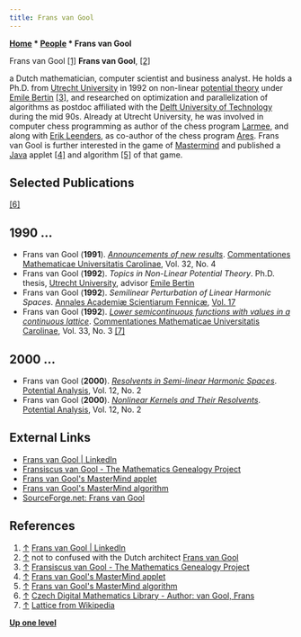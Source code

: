 ```yaml
---
title: Frans van Gool
---
```

**[Home](Home "Home") * [People](People "People") * Frans van Gool**

[](https://www.linkedin.com/in/frans-van-gool-5655a68/) Frans van Gool <a id="cite-note-1" href="#cite-ref-1">[1]</a>
**Frans van Gool**, <a id="cite-note-2" href="#cite-ref-2">[2]</a>

a Dutch mathematician, computer scientist and business analyst.
He holds a Ph.D. from [Utrecht University](https://en.wikipedia.org/wiki/Utrecht_University) in 1992 on non-linear [potential theory](https://en.wikipedia.org/wiki/Potential_theory) under [Emile Bertin](Mathematician#EMJBertin "Mathematician") <a id="cite-note-3" href="#cite-ref-3">[3]</a>,
and researched on optimization and parallelization of algorithms as postdoc affiliated with the [Delft University of Technology](Delft_University_of_Technology "Delft University of Technology") during the mid 90s.
Already at Utrecht University, he was involved in computer chess programming as author of the chess program [Larmee](Larmee "Larmee"), and along with [Erik Leenders](Erik_Leenders "Erik Leenders"),
as co-author of the chess program [Ares](Ares "Ares"). Frans van Gool is further interested in the game of [Mastermind](<https://en.wikipedia.org/wiki/Mastermind_(board_game)>) and published a [Java](Java "Java") applet <a id="cite-note-4" href="#cite-ref-4">[4]</a> and algorithm <a id="cite-note-5" href="#cite-ref-5">[5]</a> of that game.

## Selected Publications

<a id="cite-note-6" href="#cite-ref-6">[6]</a>

## 1990 ...

- Frans van Gool (**1991**). *[Announcements of new results](https://dml.cz/handle/10338.dmlcz/118461)*. [Commentationes Mathematicae Universitatis Carolinae](https://cmuc.karlin.mff.cuni.cz/), Vol. 32, No. 4
- Frans van Gool (**1992**). *Topics in Non-Linear Potential Theory*. Ph.D. thesis, [Utrecht University](https://en.wikipedia.org/wiki/Utrecht_University), advisor [Emile Bertin](Mathematician#EMJBertin "Mathematician")
- Frans van Gool (**1992**). *Semilinear Perturbation of Linear Harmonic Spaces*. [Annales Academiæ Scientiarum Fennicæ](https://www.acadsci.fi/mathematica/), [Vol. 17](https://www.acadsci.fi/mathematica/Vol17/vol17.html)
- Frans van Gool (**1992**). *[Lower semicontinuous functions with values in a continuous lattice](https://dml.cz/handle/10338.dmlcz/118518)*. [Commentationes Mathematicae Universitatis Carolinae](https://cmuc.karlin.mff.cuni.cz/), Vol. 33, No. 3 <a id="cite-note-7" href="#cite-ref-7">[7]</a>

## 2000 ...

- Frans van Gool (**2000**). *[Resolvents in Semi-linear Harmonic Spaces](https://link.springer.com/article/10.1023/A:1008629705994)*. [Potential Analysis](https://link.springer.com/journal/11118), Vol. 12, No. 2
- Frans van Gool (**2000**). *[Nonlinear Kernels and Their Resolvents](https://link.springer.com/article/10.1023/A:1008622922832)*. [Potential Analysis](https://link.springer.com/journal/11118), Vol. 12, No. 2

## External Links

- [Frans van Gool | LinkedIn](https://www.linkedin.com/in/frans-van-gool-5655a68/)
- [Fransiscus van Gool - The Mathematics Genealogy Project](https://www.genealogy.math.ndsu.nodak.edu/id.php?id=51006)
- [Frans van Gool's MasterMind applet](http://jmastermind.sourceforge.net/)
- [Frans van Gool's MasterMind algorithm](http://jmastermind.sourceforge.net/algorithm.html)
- [SourceForge.net: Frans van Gool](https://sourceforge.net/u/fvgool/profile/)

## References

1. <a id="cite-ref-1" href="#cite-note-1">↑</a> [Frans van Gool | LinkedIn](https://www.linkedin.com/in/frans-van-gool-5655a68/)
1. <a id="cite-ref-2" href="#cite-note-2">↑</a> not to confused with the Dutch architect [Frans van Gool](https://nl.wikipedia.org/wiki/Frans_van_Gool)
1. <a id="cite-ref-3" href="#cite-note-3">↑</a> [Fransiscus van Gool - The Mathematics Genealogy Project](https://www.genealogy.math.ndsu.nodak.edu/id.php?id=51006)
1. <a id="cite-ref-4" href="#cite-note-4">↑</a> [Frans van Gool's MasterMind applet](http://jmastermind.sourceforge.net/)
1. <a id="cite-ref-5" href="#cite-note-5">↑</a> [Frans van Gool's MasterMind algorithm](http://jmastermind.sourceforge.net/algorithm.html)
1. <a id="cite-ref-6" href="#cite-note-6">↑</a> [Czech Digital Mathematics Library - Author: van Gool, Frans](https://dml.cz/browse-author-items?id=6971)
1. <a id="cite-ref-7" href="#cite-note-7">↑</a> [Lattice from Wikipedia](https://en.wikipedia.org/wiki/Lattice_%28order%29)

**[Up one level](People "People")**

